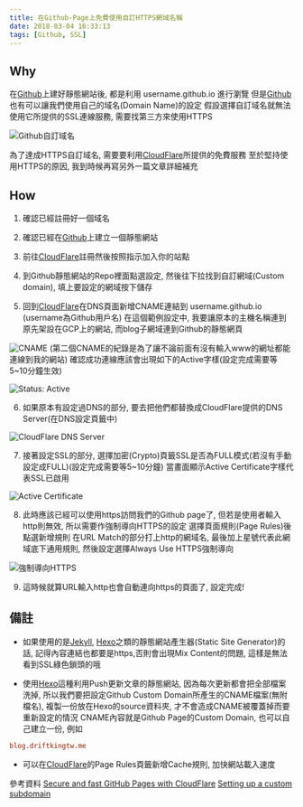 ```yaml
---
title: 在Github-Page上免費使用自訂HTTPS網域名稱
date: 2018-03-04 16:33:13
tags: [Github, SSL]
---
```

## Why 

在[Github](https://github.com/)上建好靜態網站後, 都是利用 username.github.io 進行瀏覽
但是[Github](https://github.com/)也有可以讓我們使用自己的域名(Domain Name)的設定
假設選擇自訂域名就無法使用它所提供的SSL連線服務, 需要找第三方來使用HTTPS

![Github自訂域名](https://res.cloudinary.com/driftkingtw/image/upload/v1520154032/blog/2018/03/04/在Github-Page上免費使用HTTPS自定網域名稱/github_domain.png)

為了達成HTTPS自訂域名, 需要要利用[CloudFlare](https://www.cloudflare.com/)所提供的免費服務
至於堅持使用HTTPS的原因, 我到時候再寫另外一篇文章詳細補充

## How

1. 確認已經註冊好一個域名

2. 確認已經在[Github](https://github.com/)上建立一個靜態網站

3. 前往[CloudFlare](https://www.cloudflare.com/)註冊然後按照指示加入你的站點

4. 到Github靜態網站的Repo裡面點選設定, 然後往下拉找到自訂網域(Custom domain), 填上要設定的網域按下儲存

5. 回到[CloudFlare](https://www.cloudflare.com/)在DNS頁面新增CNAME連結到 username.github.io (username為Github用戶名)
在這個範例設定中, 我要讓原本的主機名稱連到原先架設在GCP上的網站, 而blog子網域連到Github的靜態網頁

![CNAME](https://res.cloudinary.com/driftkingtw/image/upload/c_scale,h_250/v1520160636/blog/2018/03/04/在Github-Page上免費使用HTTPS自定網域名稱/dns.png)
(第二個CNAME的紀錄是為了讓不論前面有沒有輸入www的網址都能連線到我的網站)
確認成功連線應該會出現如下的Active字樣(設定完成需要等5~10分鐘生效)

![Status: Active](https://res.cloudinary.com/driftkingtw/image/upload/v1520161993/blog/2018/03/04/在Github-Page上免費使用HTTPS自定網域名稱/active.png)

6. 如果原本有設定過DNS的部分, 要去把他們都替換成CloudFlare提供的DNS Server(在DNS設定頁籤中)

![CloudFlare DNS Server](https://res.cloudinary.com/driftkingtw/image/upload/v1520161622/blog/2018/03/04/在Github-Page上免費使用HTTPS自定網域名稱/dnscf.png)

7. 接著設定SSL的部分, 選擇加密(Crypto)頁籤SSL是否為FULL模式(若沒有手動設定成FULL)(設定完成需要等5~10分鐘)
當畫面顯示Active Certificate字樣代表SSL已啟用

![Active Certificate](https://res.cloudinary.com/driftkingtw/image/upload/v1520162125/blog/2018/03/04/在Github-Page上免費使用HTTPS自定網域名稱/sslactive.png)

8. 此時應該已經可以使用https訪問我們的Github page了, 但若是使用者輸入http則無效, 所以需要作強制導向HTTPS的設定
選擇頁面規則(Page Rules)後點選新增規則
在URL Match的部分打上http的網域名, 最後加上星號代表此網域底下通用規則, 然後設定選擇Always Use HTTPS強制導向

![強制導向HTTPS](https://res.cloudinary.com/driftkingtw/image/upload/v1520162472/blog/2018/03/04/在Github-Page上免費使用HTTPS自定網域名稱/pagerulehttps.png)

9. 這時候就算URL輸入http也會自動連向https的頁面了, 設定完成!

## 備註

+ 如果使用的是[Jekyll](https://jekyllrb.com/), [Hexo](https://hexo.io/)之類的靜態網站產生器(Static Site Generator)的話, 記得內容連結也都要是https,否則會出現Mix Content的問題, 這樣是無法看到SSL綠色鎖頭的哦

+ 使用[Hexo](https://hexo.io/)這種利用Push更新文章的靜態網站, 因為每次更新都會把全部檔案洗掉, 所以我們要把設定Github Custom Domain所產生的CNAME檔案(無附檔名), 複製一份放在Hexo的source資料夾, 才不會造成CNAME被覆蓋掉而要重新設定的情況
CNAME內容就是Github Page的Custom Domain, 也可以自己建立一份, 例如
```ini
blog.driftkingtw.me
```

+ 可以在[CloudFlare](https://www.cloudflare.com/)的Page Rules頁籤新增Cache規則, 加快網站載入速度

參考資料
[Secure and fast GitHub Pages with CloudFlare](https://blog.cloudflare.com/secure-and-fast-github-pages-with-cloudflare/)
[Setting up a custom subdomain](https://help.github.com/articles/setting-up-a-custom-subdomain/)
